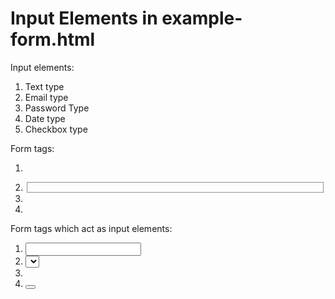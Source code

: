 # Input Elements in example-form.html

Input elements:
1. Text type
2. Email type
3. Password Type
4. Date type
5. Checkbox type

Form tags:
1. <form></form> 
2. <fieldset></fieldset>
3. <div></div>
4. <label></label>

Form tags which act as input elements:
1. <input type="" name="">
2. <select></select>
3. <option></option>
4. <button></button> 